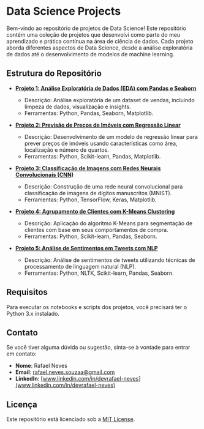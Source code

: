 # Data Science Projects

Bem-vindo ao repositório de projetos de Data Science! Este repositório contém uma coleção de projetos que desenvolvi como parte do meu aprendizado e prática contínua na área de ciência de dados. Cada projeto aborda diferentes aspectos de Data Science, desde a análise exploratória de dados até o desenvolvimento de modelos de machine learning.

## Estrutura do Repositório

- **[Projeto 1: Análise Exploratória de Dados (EDA) com Pandas e Seaborn](./Projeto_1_EDA)**
  - Descrição: Análise exploratória de um dataset de vendas, incluindo limpeza de dados, visualização e insights.
  - Ferramentas: Python, Pandas, Seaborn, Matplotlib.

- **[Projeto 2: Previsão de Preços de Imóveis com Regressão Linear](./Projeto_2_Regressao_Linear)**
  - Descrição: Desenvolvimento de um modelo de regressão linear para prever preços de imóveis usando características como área, localização e número de quartos.
  - Ferramentas: Python, Scikit-learn, Pandas, Matplotlib.

- **[Projeto 3: Classificação de Imagens com Redes Neurais Convolucionais (CNN)](./Projeto_3_CNN)**
  - Descrição: Construção de uma rede neural convolucional para classificação de imagens de dígitos manuscritos (MNIST).
  - Ferramentas: Python, TensorFlow, Keras, Matplotlib.

- **[Projeto 4: Agrupamento de Clientes com K-Means Clustering](./Projeto_4_KMeans)**
  - Descrição: Aplicação do algoritmo K-Means para segmentação de clientes com base em seus comportamentos de compra.
  - Ferramentas: Python, Scikit-learn, Pandas, Seaborn.

- **[Projeto 5: Análise de Sentimentos em Tweets com NLP](./Projeto_5_NLP)**
  - Descrição: Análise de sentimentos de tweets utilizando técnicas de processamento de linguagem natural (NLP).
  - Ferramentas: Python, NLTK, Scikit-learn, Pandas, Seaborn.

## Requisitos

Para executar os notebooks e scripts dos projetos, você precisará ter o Python 3.x instalado.

## Contato

Se você tiver alguma dúvida ou sugestão, sinta-se à vontade para entrar em contato:

- **Nome**: Rafael Neves
- **Email**: rafael.neves.souzaa@gmail.com
- **LinkedIn**: [www.linkedin.com/in/devrafael-neves](www.linkedin.com/in/devrafael-neves)

## Licença

Este repositório está licenciado sob a [MIT License](./LICENSE).

